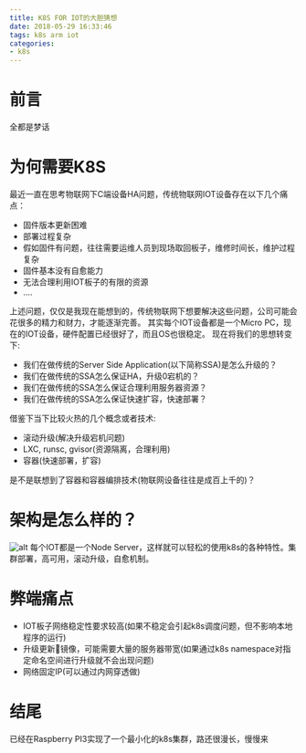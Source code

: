 ```yaml
---
title: K8S FOR IOT的大胆猜想
date: 2018-05-29 16:33:46
tags: k8s arm iot
categories: 
- k8s
---
```


# 前言
全都是梦话

# 为何需要K8S
最近一直在思考物联网下C端设备HA问题，传统物联网IOT设备存在以下几个痛点：

- 固件版本更新困难
- 部署过程复杂
- 假如固件有问题，往往需要运维人员到现场取回板子，维修时间长，维护过程复杂
- 固件基本没有自愈能力
- 无法合理利用IOT板子的有限的资源
- ....

上述问题，仅仅是我现在能想到的，传统物联网下想要解决这些问题，公司可能会花很多的精力和财力，才能逐渐完善。
其实每个IOT设备都是一个Micro PC，现在的IOT设备，硬件配置已经很好了，而且OS也很稳定。
现在将我们的思想转变下:

- 我们在做传统的Server Side Application(以下简称SSA)是怎么升级的？
- 我们在做传统的SSA怎么保证HA，升级0宕机的？
- 我们在做传统的SSA怎么保证合理利用服务器资源？
- 我们在做传统的SSA怎么保证快速扩容，快速部署？

借鉴下当下比较火热的几个概念或者技术:

- 滚动升级(解决升级宕机问题)
- LXC, runsc, gvisor(资源隔离，合理利用)
- 容器(快速部署，扩容)

是不是联想到了容器和容器编排技术(物联网设备往往是成百上千的)？

# 架构是怎么样的？

![alt](/images/node.png)
每个IOT都是一个Node Server，这样就可以轻松的使用k8s的各种特性。集群部署，高可用，滚动升级，自愈机制。

# 弊端痛点

- IOT板子网络稳定性要求较高(如果不稳定会引起k8s调度问题，但不影响本地程序的运行)
- 升级更新镜像，可能需要大量的服务器带宽(如果通过k8s namespace对指定命名空间进行升级就不会出现问题)
- 网络固定IP(可以通过内网穿透做)


# 结尾

 已经在Raspberry PI3实现了一个最小化的k8s集群，路还很漫长，慢慢来
 